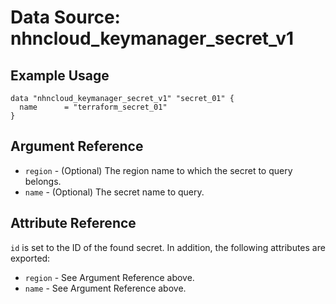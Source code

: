 # Data Source: nhncloud_keymanager_secret_v1

## Example Usage

```
data "nhncloud_keymanager_secret_v1" "secret_01" {
  name      = "terraform_secret_01"
}
```

## Argument Reference

* `region` - (Optional) The region name to which the secret to query belongs.
* `name` - (Optional) The secret name to query.

## Attribute Reference

`id` is set to the ID of the found secret. In addition, the following attributes are exported:

* `region` - See Argument Reference above.
* `name` - See Argument Reference above.

